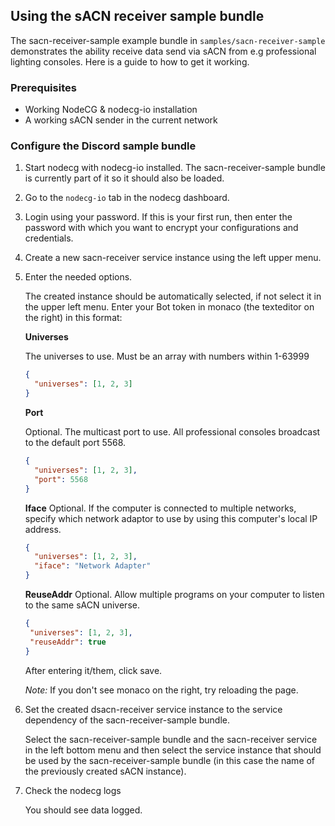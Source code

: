 ## Using the sACN receiver sample bundle

The sacn-receiver-sample example bundle in `samples/sacn-receiver-sample` demonstrates the ability receive data send via sACN from e.g professional lighting consoles. Here is a guide to how to get it working.

### Prerequisites

- Working NodeCG & nodecg-io installation
- A working sACN sender in the current network

### Configure the Discord sample bundle

1. Start nodecg with nodecg-io installed. The sacn-receiver-sample bundle is currently part of it so it should also be loaded.

2. Go to the `nodecg-io` tab in the nodecg dashboard.

3. Login using your password. If this is your first run, then enter the password with which you want to encrypt your configurations and credentials.

4. Create a new sacn-receiver service instance using the left upper menu.

5. Enter the needed options.

   The created instance should be automatically selected, if not select it in the upper left menu. Enter your Bot token in monaco (the texteditor on the right) in this format:

   **Universes**

   The universes to use. Must be an array with numbers within 1-63999

   ```json
   {
     "universes": [1, 2, 3]
   }
   ```

   **Port**

   Optional. The multicast port to use. All professional consoles broadcast to the default port 5568.

   ```json
   {
     "universes": [1, 2, 3],
     "port": 5568
   }
   ```

   **Iface**
   Optional. If the computer is connected to multiple networks, specify which network adaptor to use by using this computer's local IP address.

   ```json
   {
     "universes": [1, 2, 3],
     "iface": "Network Adapter"
   }
   ```

   **ReuseAddr**
   Optional. Allow multiple programs on your computer to listen to the same sACN universe.

    ```json
   {
     "universes": [1, 2, 3],
     "reuseAddr": true
   }
   ```

   After entering it/them, click save.

   _Note:_ If you don't see monaco on the right, try reloading the page.

6. Set the created dsacn-receiver service instance to the service dependency of the sacn-receiver-sample bundle.

   Select the sacn-receiver-sample bundle and the sacn-receiver service in the left bottom menu and then select the service instance that should be used by the sacn-receiver-sample bundle (in this case the name of the previously created sACN instance).

7. Check the nodecg logs

   You should see data logged.
